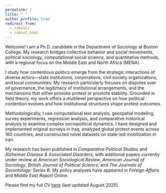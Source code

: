 ```yaml
---
permalink: /
title: " "
author_profile: true
redirect_from: 
  - /about/
  - /about.html
---
```


Welcome! I am a Ph.D. candidate in the Department of Sociology at Boston College. My research bridges collective behavior and social movements, political sociology, computational social science, and quantitative methods, with a regional focus on the Middle East and North Africa (MENA).

I study how contentious politics emerge from the strategic interactions of diverse actors—state institutions, corporations, civil society organizations, and local communities. My research particularly focuses on disputes over oil governance, the legitimacy of institutional arrangements, and the mechanisms that either provoke protest or promote stability. Grounded in field theory, my work offers a multilevel perspective on how political contention evolves and how institutional structures shape protest outcomes.

Methodologically, I use computational text analysis, geospatial modeling, survey experiments, regression analysis, and comparative-historical analysis to examine complex sociopolitical dynamics. I have designed and implemented original surveys in Iraq, analyzed global protest events across 160 countries, and constructed novel datasets on state-led mobilization in Iran.

My research has been published in *Comparative Political Studies* and *Alzheimer Disease & Associated Disorders*, with additional papers currently under review at *American Sociological Review*, *American Journal of Sociology*, *British Journal of Political Science*, and *The Journals of Gerontology: Series B*. My policy analyses have appeared in *Foreign Affairs* and *Middle East Report Online*.

Please find my full CV [here](/files/Khani_CV.pdf) (last updated August 2025).


